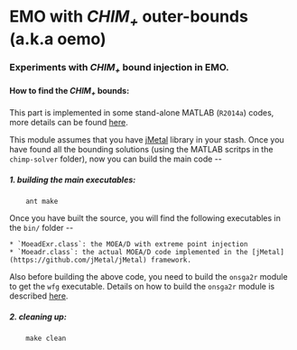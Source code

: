 EMO with *CHIM<sub>+<sub>* outer-bounds (a.k.a oemo)
=====================================================

### Experiments with *CHIM<sub>+<sub>* bound injection in EMO.

#### How to find the *CHIM<sub>+<sub>* bounds:
This part is implemented in some stand-alone MATLAB (`R2014a`) codes, more details can be found [here](https://github.com/chudur-budur/oemo/tree/master/onsga2r/chimp-solver). 



This module assumes that you have [jMetal](https://github.com/jMetal/jMetal) library in your stash. Once you have found all the bounding solutions (using the MATLAB scritps in the `chimp-solver` folder), now you can build the main code --

##### 1. building the main executables:
```shell
	ant make
```
Once you have built the source, you will find the following executables in the `bin/` folder --

    * `MoeadExr.class`: the MOEA/D with extreme point injection
    * `Moeadr.class`: the actual MOEA/D code implemented in the [jMetal](https://github.com/jMetal/jMetal) framework.

Also before building the above code, you need to build the `onsga2r` module to get the `wfg` executable. Details on how to build the `onsga2r` module is described [here](https://github.com/chudur-budur/oemo/blob/master/onsga2r/README.md).

##### 2. cleaning up:
```shell
	make clean
```
